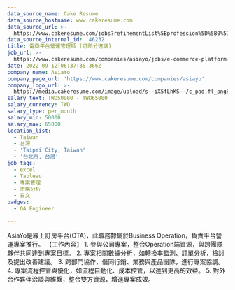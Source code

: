```yaml
---
data_source_name: Cake Resume
data_source_hostname: www.cakeresume.com
data_source_url: >-
  https://www.cakeresume.com/jobs?refinementList%5Bprofession%5D%5B0%5D=engineering_qa-engineer&refinementList%5Bsalary_type%5D=per_month&refinementList%5Bsalary_currency%5D=TWD&range%5Bsalary_range%5D%5Bmax%5D=600000
data_source_internal_id: '46232'
title: 電商平台營運管理師 (可部分遠端)
job_url: >-
  https://www.cakeresume.com/companies/asiayo/jobs/e-commerce-platform-operations-manager
date: 2022-09-12T06:37:35.366Z
company_name: AsiaYo
company_page_url: 'https://www.cakeresume.com/companies/asiayo'
company_logo_url: >-
  https://media.cakeresume.com/image/upload/s--iX5fLhKS--/c_pad,fl_png8,h_200,w_200/v1615457959/ebd5fdfpgtabrmieoidu.png
salary_text: TWD50000 - TWD65000
salary_currency: TWD
salary_type: per_month
salary_min: 50000
salary_max: 65000
location_list:
  - Taiwan
  - 台灣
  - 'Taipei City, Taiwan'
  - '台北市, 台灣'
job_tags:
  - excel
  - Tableau
  - 專案管理
  - 市場分析
  - 日文
badges:
  - QA Engineer

---
```


AsiaYo是線上訂房平台(OTA)，此職務隸屬於Business Operation，負責平台營運專案推行。 【工作內容】 1. 參與公司專案，整合Operation端資源，與跨團隊夥伴共同達到專案目標。 2. 專案相關數據分析，如轉換率監測、訂單分析，檢討及提出改善建議。 3. 跨部門協作，偕同行銷、業務與產品團隊，進行專案協調。 4. 專案流程控管與優化，如流程自動化、成本控管，以達到更高的效益。 5. 對外合作夥伴洽談與維繫，整合雙方資源，增進專案成效。